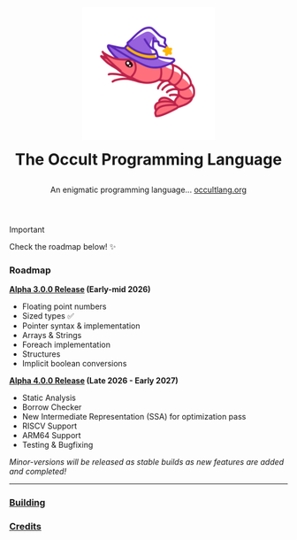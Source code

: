 <div align="center" style="display: grid; place-items: center; gap: 10px;">
  <a href="https://occultlang.org/" target="_blank">
    <img src="mascot.svg" width="240" alt="Occult Logo">
  </a>
  <h1 style="margin: 5px;">The Occult Programming Language</h1>
  <p align="center">An enigmatic programming language... <a href="https://occultlang.org" target="_blank">occultlang.org</a></p> <br>
</div>

> [!IMPORTANT]
> Check the roadmap below! ✨ 

### Roadmap
**<ins>Alpha 3.0.0 Release</ins> (Early-mid 2026)**
- Floating point numbers
- Sized types :white_check_mark: 
- Pointer syntax & implementation
- Arrays & Strings
- Foreach implementation
- Structures
- Implicit boolean conversions

**<ins>Alpha 4.0.0 Release</ins> (Late 2026 - Early 2027)**
- Static Analysis 
- Borrow Checker
- New Intermediate Representation (SSA) for optimization pass
- RISCV Support
- ARM64 Support
- Testing & Bugfixing

*Minor-versions will be released as stable builds as new features are added and completed!*

_____________________________________________________________________________

### [Building](https://github.com/occultlang/occult/blob/main/BUILDING.md)
### [Credits](https://github.com/occultlang/occult/blob/main/CREDITS.md)
